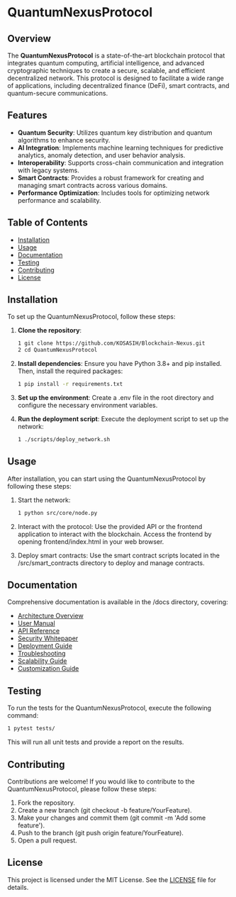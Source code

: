 # QuantumNexusProtocol

## Overview

The **QuantumNexusProtocol** is a state-of-the-art blockchain protocol that integrates quantum computing, artificial intelligence, and advanced cryptographic techniques to create a secure, scalable, and efficient decentralized network. This protocol is designed to facilitate a wide range of applications, including decentralized finance (DeFi), smart contracts, and quantum-secure communications.

## Features

- **Quantum Security**: Utilizes quantum key distribution and quantum algorithms to enhance security.
- **AI Integration**: Implements machine learning techniques for predictive analytics, anomaly detection, and user behavior analysis.
- **Interoperability**: Supports cross-chain communication and integration with legacy systems.
- **Smart Contracts**: Provides a robust framework for creating and managing smart contracts across various domains.
- **Performance Optimization**: Includes tools for optimizing network performance and scalability.

## Table of Contents

- [Installation](#installation)
- [Usage](#usage)
- [Documentation](#documentation)
- [Testing](#testing)
- [Contributing](#contributing)
- [License](#license)

## Installation

To set up the QuantumNexusProtocol, follow these steps:

1. **Clone the repository**:
   ```bash
   1 git clone https://github.com/KOSASIH/Blockchain-Nexus.git
   2 cd QuantumNexusProtocol
   ```

2. **Install dependencies**: Ensure you have Python 3.8+ and pip installed. Then, install the required packages:

   ```bash
   1 pip install -r requirements.txt
   ```

3. **Set up the environment**: Create a .env file in the root directory and configure the necessary environment variables.

4. **Run the deployment script**: Execute the deployment script to set up the network:

   ```bash
   1 ./scripts/deploy_network.sh
   ```

## Usage
After installation, you can start using the QuantumNexusProtocol by following these steps:

1. Start the network:

   ```bash
   1 python src/core/node.py
   ```

2. Interact with the protocol: Use the provided API or the frontend application to interact with the blockchain. Access the frontend by opening frontend/index.html in your web browser.

3. Deploy smart contracts: Use the smart contract scripts located in the /src/smart_contracts directory to deploy and manage contracts.

## Documentation
Comprehensive documentation is available in the /docs directory, covering:

- [Architecture Overview](docs/architecture_overview.md) 
- [User Manual](docs/user_manual.md) 
- [API Reference](docs/API_reference.md) 
- [Security Whitepaper](docs/security_whitepaper.md) 
- [Deployment Guide](docs/deployment_guide.md) 
- [Troubleshooting](docs/troubleshooting.md) 
- [Scalability Guide](docs/scalability_guide.md) 
- [Customization Guide](docs/customization_guide.md) 

## Testing
To run the tests for the QuantumNexusProtocol, execute the following command:

   ```bash
   1 pytest tests/
   ```

This will run all unit tests and provide a report on the results.

## Contributing
Contributions are welcome! If you would like to contribute to the QuantumNexusProtocol, please follow these steps:

1. Fork the repository.
2. Create a new branch (git checkout -b feature/YourFeature).
3. Make your changes and commit them (git commit -m 'Add some feature').
4. Push to the branch (git push origin feature/YourFeature).
5. Open a pull request.

## License
This project is licensed under the MIT License. See the [LICENSE](LICENSE) file for details.
